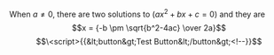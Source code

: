 When $a \ne 0$, there are two solutions to $(ax^2 + bx + c = 0)$ and they are 
$$x = {-b \pm \sqrt{b^2-4ac} \over 2a}$$
$$\<script>{{&lt;button&gt;Test Button&lt;/button&gt;<!--}}$$<br>

